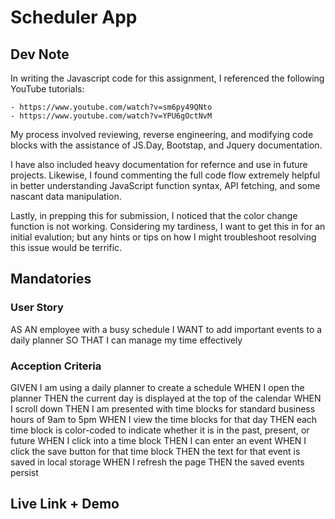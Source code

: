 
# Scheduler App

## Dev Note
In writing the Javascript code for this  assignment, I referenced the following YouTube tutorials:

    - https://www.youtube.com/watch?v=sm6py49QNto
    - https://www.youtube.com/watch?v=YPU6gOctNvM

My process involved reviewing, reverse engineering, and modifying code blocks with the assistance of JS.Day, Bootstap, and Jquery documentation.

I have also included heavy documentation for refernce and use in future projects. Likewise, I found commenting the full code flow extremely helpful in better understanding JavaScript function syntax, API fetching, and some nascant data manipulation.

Lastly, in prepping this for submission, I noticed that the color change function is not working. Considering my tardiness, I want to get this in for an initial evalution; but any hints or tips on how I might troubleshoot resolving this issue would be terrific.

## Mandatories
### User Story
AS AN employee with a busy schedule
I WANT to add important events to a daily planner
SO THAT I can manage my time effectively

### Acception Criteria
GIVEN I am using a daily planner to create a schedule
WHEN I open the planner
THEN the current day is displayed at the top of the calendar
WHEN I scroll down
THEN I am presented with time blocks for standard business hours of 9am to 5pm
WHEN I view the time blocks for that day
THEN each time block is color-coded to indicate whether it is in the past, present, or future
WHEN I click into a time block
THEN I can enter an event
WHEN I click the save button for that time block
THEN the text for that event is saved in local storage
WHEN I refresh the page
THEN the saved events persist

## Live Link + Demo
